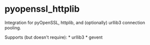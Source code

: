 pyopenssl_httplib
=================

Integration for pyOpenSSL, httplib, and (optionally) urllib3 connection pooling.

Supports (but doesn't require):
        * urllib3
        * gevent
